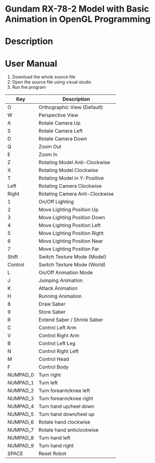 # Gundam RX-78-2 Model with Basic Animation in OpenGL Programming 

# Description


# User Manual
1. Download the whole source file 
2. Open the source file using visual studio
3. Run the program

| Key      | Description                    |
|----------|--------------------------------|
| O        | Orthographic View (Default)    |
| W        | Perspective View               |
| A        | Rotate Camera Up               |
| S        | Rotate Camera Left             |
| D        | Rotate Camera Down             |
| Q        | Zoom Out                       |
| E        | Zoom In                        |
| Z        | Rotating Model Anti-Clockwise  |
| X        | Rotating Model Clockwise       |
| T        | Rotating Model in Y-Positive   |
| Left     | Rotating Camera Clockwise      |
| Right    | Rotating Camera Anti-Clockwise |
| 1        | On/Off Lighting                |
| 2        | Move Lighting Position Up      |
| 3        | Move Lighting Position Down    |
| 4        | Move Lighting Position Left    |
| 5        | Move Lighting Position Right   |
| 6        | Move Lighting Position Near    |
| 7        | Move Lighting Position Far     |
| Shift    | Switch Texture Mode (Model)    |
| Control  | Switch Texture Mode (World)    |
| L        | On/Off Animation Mode          |
| J        | Jumping Animation              |
| K        | Attack Animation               |
| H        | Running Animation              |
| 8        | Draw Saber                     |
| 9        | Store Saber                    |
| R        | Extend Saber / Shrink Saber    |
| C        | Control Left Arm               |
| V        | Control Right Arm              |
| B        | Control Left Leg               |
| N        | Control Right Left             |
| M        | Control Head                   |
| F        | Control Body                   |
| NUMPAD_0 | Turn right                     |
| NUMPAD_1 | Turn left                      |
| NUMPAD_2 | Turn forearm/knee left         |
| NUMPAD_3 | Turn forearm/knee right        |
| NUMPAD_4 | Turn hand up/heel down         |
| NUMPAD_5 | Turn hand down/heel up         |
| NUMPAD_6 | Rotate hand clockwise          |
| NUMPAD_7 | Rotate hand anticlockwise      |
| NUMPAD_8 | Turn hand left                 |
| NUMPAD_9 | Turn hand right                |
| SPACE    | Reset Robot                    |

